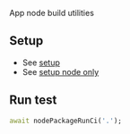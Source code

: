 App node build utilities

## Setup

- See [setup](doc/setup.md)
- See [setup node only](doc/setup_node_only.md)

## Run test

```dart
await nodePackageRunCi('.');
```

